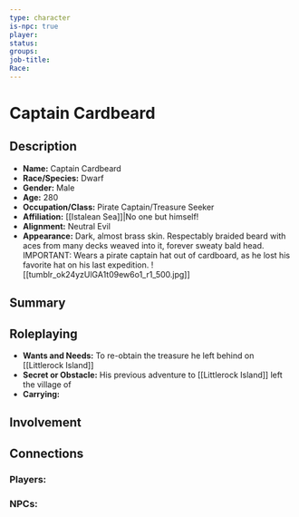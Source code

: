 ```yaml
---
type: character
is-npc: true
player: 
status: 
groups: 
job-title: 
Race:
---
```

# Captain Cardbeard

## Description
- **Name:** Captain Cardbeard
- **Race/Species:** Dwarf
- **Gender:** Male
- **Age:** 280
- **Occupation/Class:** Pirate Captain/Treasure Seeker
- **Affiliation:** [[Istalean Sea]]|No one but himself!
- **Alignment:** Neutral Evil
- **Appearance:** Dark, almost brass skin. Respectably braided beard with aces from many decks weaved into it, forever sweaty bald head. IMPORTANT: Wears a pirate captain hat out of cardboard, as he lost his favorite hat on his last expedition.
![[tumblr_ok24yzUlGA1t09ew6o1_r1_500.jpg]]
## Summary


## Roleplaying
 - **Wants and Needs:** To re-obtain the treasure he left behind on [[Littlerock Island]]
 - **Secret or Obstacle:** His previous adventure to [[Littlerock Island]] left the village of 
 - **Carrying:**


## Involvement


## Connections


### Players:


### NPCs:



